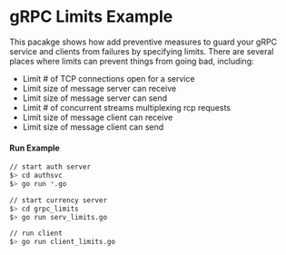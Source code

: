 # gRPC Limits Example
This pacakge shows how add preventive measures to guard your
gRPC service and clients from failures by specifying limits.
There are several places where limits can prevent things from
going bad, including:

 * Limit # of TCP connections open for a service
 * Limit size of message server can receive
 * Limit size of message server can send
 * Limit # of concurrent streams multiplexing rcp requests
 * Limit size of message client can receive
 * Limit size of message client can send

#### Run Example
```sh
// start auth server
$> cd authsvc
$> go run *.go

// start currency server
$> cd grpc_limits
$> go run serv_limits.go

// run client
$> go run client_limits.go

```


